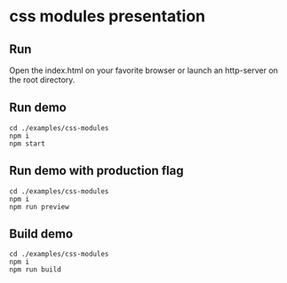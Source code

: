 # css modules presentation

## Run 

Open the index.html on your favorite browser or launch an http-server on the root directory.


## Run demo
```
cd ./examples/css-modules
npm i
npm start
```

## Run demo with production flag
```
cd ./examples/css-modules
npm i
npm run preview
```
## Build demo
```
cd ./examples/css-modules
npm i
npm run build
```